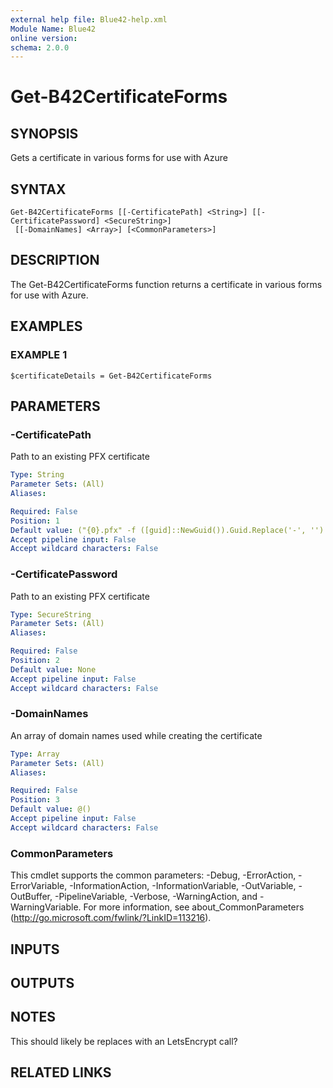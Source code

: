 ```yaml
---
external help file: Blue42-help.xml
Module Name: Blue42
online version:
schema: 2.0.0
---
```


# Get-B42CertificateForms

## SYNOPSIS
Gets a certificate in various forms for use with Azure

## SYNTAX

```
Get-B42CertificateForms [[-CertificatePath] <String>] [[-CertificatePassword] <SecureString>]
 [[-DomainNames] <Array>] [<CommonParameters>]
```

## DESCRIPTION
The Get-B42CertificateForms function returns a certificate in various forms for use with Azure.

## EXAMPLES

### EXAMPLE 1
```
$certificateDetails = Get-B42CertificateForms
```

## PARAMETERS

### -CertificatePath
Path to an existing PFX certificate

```yaml
Type: String
Parameter Sets: (All)
Aliases:

Required: False
Position: 1
Default value: ("{0}.pfx" -f ([guid]::NewGuid()).Guid.Replace('-', '').SubString(0, 8))
Accept pipeline input: False
Accept wildcard characters: False
```

### -CertificatePassword
Path to an existing PFX certificate

```yaml
Type: SecureString
Parameter Sets: (All)
Aliases:

Required: False
Position: 2
Default value: None
Accept pipeline input: False
Accept wildcard characters: False
```

### -DomainNames
An array of domain names used while creating the certificate

```yaml
Type: Array
Parameter Sets: (All)
Aliases:

Required: False
Position: 3
Default value: @()
Accept pipeline input: False
Accept wildcard characters: False
```

### CommonParameters
This cmdlet supports the common parameters: -Debug, -ErrorAction, -ErrorVariable, -InformationAction, -InformationVariable, -OutVariable, -OutBuffer, -PipelineVariable, -Verbose, -WarningAction, and -WarningVariable.
For more information, see about_CommonParameters (http://go.microsoft.com/fwlink/?LinkID=113216).

## INPUTS

## OUTPUTS

## NOTES
This should likely be replaces with an LetsEncrypt call?

## RELATED LINKS
